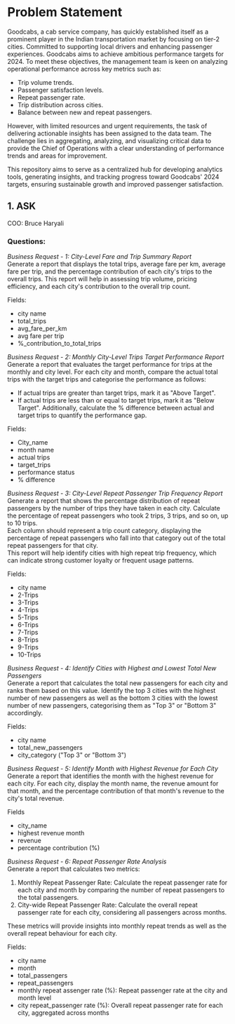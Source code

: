 # Problem Statement  
Goodcabs, a cab service company, has quickly established itself as a prominent player in the Indian transportation market by focusing on tier-2 cities. Committed to supporting local drivers and enhancing passenger experiences. Goodcabs aims to achieve ambitious performance targets for 2024. To meet these objectives, the management team is keen on analyzing operational performance across key metrics such as:

- Trip volume trends.
- Passenger satisfaction levels.
- Repeat passenger rate.
- Trip distribution across cities.
- Balance between new and repeat passengers.

However, with limited resources and urgent requirements, the task of delivering actionable insights has been assigned to the data team. The challenge lies in aggregating, analyzing, and visualizing critical data to provide the Chief of Operations with a clear understanding of performance trends and areas for improvement. 

This repository aims to serve as a centralized hub for developing analytics tools, generating insights, and tracking progress toward Goodcabs' 2024 targets, ensuring sustainable growth and improved passenger satisfaction.

## 1. ASK  
COO: Bruce Haryali  

### Questions:
*Business Request - 1: City-Level Fare and Trip Summary Report*  
Generate a report that displays the total trips, average fare per km, average fare per trip, and the percentage contribution of each city's trips to the overall trips. This report will help in assessing trip volume, pricing efficiency, and each city's contribution to the overall trip count.  

Fields: 
- city name
- totaI_trips
- avg_fare_per_km
- avg fare per trip
- %_contribution_to_totaI_trips


*Business Request - 2: Monthly City-Level Trips Target Performance Report*  
Generate a report that evaluates the target performance for trips at the monthly and city level. For each city and month, compare the actual total trips with the target trips and categorise the performance as follows:  
- If actual trips are greater than target trips, mark it as "Above Target".
- If actual trips are less than or equal to target trips, mark it as "Below Target".
Additionally, calculate the % difference between actual and target trips to quantify the performance gap.

Fields:
- City_name
- month name
- actual trips
- target_trips
- performance status
- % difference


*Business Request - 3: City-Level Repeat Passenger Trip Frequency Report*   
Generate a report that shows the percentage distribution of repeat passengers by the number of trips they have taken in each city. Calculate the percentage of repeat passengers who took 2 trips, 3 trips, and so on, up to 10 trips.  
Each column should represent a trip count category, displaying the percentage of repeat passengers who fall into that category out of the total repeat passengers for that city.  
This report will help identify cities with high repeat trip frequency, which can indicate strong customer loyalty or frequent usage patterns. 

Fields: 
- city name
- 2-Trips
- 3-Trips
- 4-Trips
- 5-Trips
- 6-Trips
- 7-Trips
- 8-Trips
- 9-Trips
- 10-Trips 


*Business Request - 4: Identify Cities with Highest and Lowest Total New Passengers*  
Generate a report that calculates the total new passengers for each city and ranks them based on this value. Identify the top 3 cities with the highest number of new passengers as well as the bottom 3 cities with the lowest number of new passengers, categorising them as "Top 3" or "Bottom 3" accordingly. 

Fields:
- city name
- totaI_new_passengers
- city_category ("Top 3" or "Bottom 3")


*Business Request - 5: Identify Month with Highest Revenue for Each City*   
Generate a report that identifies the month with the highest revenue for each city. For each city, display the month name, the revenue amount for that month, and the percentage contribution of that month's revenue to the city's total revenue.  

Fields
- city_name
- highest revenue month
- revenue
- percentage contribution (%)


*Business Request - 6: Repeat Passenger Rate Analysis*  
Generate a report that calculates two metrics:
1. Monthly Repeat Passenger Rate: Calculate the repeat passenger rate for each city and month by comparing the number of repeat passengers to the total passengers.  
2.	City-wide Repeat Passenger Rate: Calculate the overall repeat passenger rate for each city, considering all passengers across months.  

These metrics will provide insights into monthly repeat trends as well as the overall repeat behaviour for each city.      

Fields:   
- city name
- month
- totaI_passengers
- repeat_passengers
- monthly repeat	assenger rate (%): Repeat passenger rate at the city and month level
- city repeat_passenger rate (%): Overall repeat passenger rate for each city, aggregated across months















